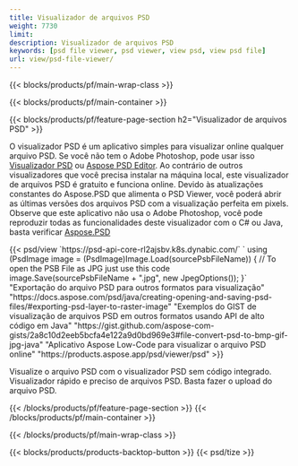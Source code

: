 ```yaml
---
title: Visualizador de arquivos PSD
weight: 7730
limit: 
description: Visualizador de arquivos PSD
keywords: [psd file viewer, psd viewer, view psd, view psd file]
url: view/psd-file-viewer/
---
```


{{< blocks/products/pf/main-wrap-class >}}

{{< blocks/products/pf/main-container >}}

{{< blocks/products/pf/feature-page-section h2="Visualizador de arquivos PSD" >}}
<p>O visualizador PSD é um aplicativo simples para visualizar online qualquer arquivo PSD. Se você não tem o Adobe Photoshop, pode usar isso <a href="/psd/view/psd-file-viewer">Visualizador PSD</a> ou <a href="https://products.aspose.app/psd/editor">Aspose PSD Editor</a>. Ao contrário de outros visualizadores que você precisa instalar na máquina local, este visualizador de arquivos PSD é gratuito e funciona online. Devido às atualizações constantes do Aspose.PSD que alimenta o PSD Viewer, você poderá abrir as últimas versões dos arquivos PSD com a visualização perfeita em pixels. Observe que este aplicativo não usa o Adobe Photoshop, você pode reproduzir todas as funcionalidades deste visualizador com o C# ou Java, basta verificar <a href="https://products.aspose.com/psd">Aspose.PSD</a></p>
{{< psd/view `https://psd-api-core-rl2ajsbv.k8s.dynabic.com/` 
`    using (PsdImage image = (PsdImage)Image.Load(sourcePsbFileName))
    {
	    // To open the PSB File as JPG just use this code
        image.Save(sourcePsbFileName + ".jpg",  new JpegOptions());
    }` 
"Exportação do arquivo PSD para outros formatos para visualização" "https://docs.aspose.com/psd/java/creating-opening-and-saving-psd-files/#exporting-psd-layer-to-raster-image" 
"Exemplos do GIST de visualização de arquivos PSD em outros formatos usando API de alto código em Java" "https://gist.github.com/aspose-com-gists/2a8c10d2eeb5bcfa4e122a9d0bd969e3#file-convert-psd-to-bmp-gif-jpg-java" 
"Aplicativo Aspose Low-Code para visualizar o arquivo PSD online" "https://products.aspose.app/psd/viewer/psd" >}}
<p>Visualize o arquivo PSD com o visualizador PSD sem código integrado. Visualizador rápido e preciso de arquivos PSD. Basta fazer o upload do arquivo PSD.</p>
{{< /blocks/products/pf/feature-page-section >}}
{{< /blocks/products/pf/main-container >}}


{{< /blocks/products/pf/main-wrap-class >}}

{{< blocks/products/products-backtop-button >}}
{{< psd/tize >}}
